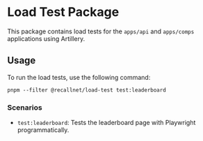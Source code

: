 # Load Test Package

This package contains load tests for the `apps/api` and `apps/comps` applications using Artillery.

## Usage

To run the load tests, use the following command:

```
pnpm --filter @recallnet/load-test test:leaderboard
```

### Scenarios

- `test:leaderboard`: Tests the leaderboard page with Playwright programmatically.
